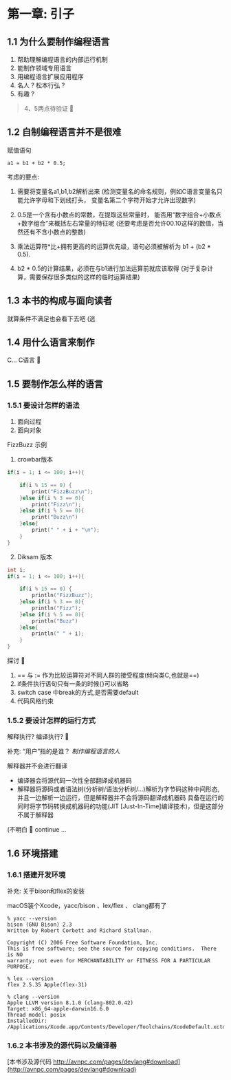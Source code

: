 # 第一章: 引子

## 1.1 为什么要制作编程语言

1. 帮助理解编程语言的内部运行机制
2. 能制作领域专用语言
3. 用编程语言扩展应用程序
4. 名人 ? 松本行弘 ?
5. 有趣 ?
> 4、5两点待验证 🤔

## 1.2 自制编程语言并不是很难

赋值语句
```
a1 = b1 + b2 * 0.5;
```

考虑的要点:

1. 需要将变量名a1,b1,b2解析出来
   (检测变量名的命名规则，例如C语言变量名只能允许字母和下划线打头，
    变量名第二个字符开始才允许出现数字)

2. 0.5是一个含有小数点的常数，在提取这些常量时，
   能否用“数字组合+小数点+数字组合”来概括左右常量的特征呢
    (还要考虑是否允许00.10这样的数值，当然还有不含小数点的整数)

3. 乘法运算符*比+拥有更高的的运算优先级，语句必须被解析为 b1 + (b2 * 0.5).

4. b2 * 0.5的计算结果，必须在与b1进行加法运算前就应该取得
   (对于复杂计算，需要保存很多类似的这样的临时运算结果)

## 1.3 本书的构成与面向读者

就算条件不满足也会看下去吧 (逃

## 1.4 用什么语言来制作

C... C语言 🙈

## 1.5 要制作怎么样的语言
### 1.5.1 要设计怎样的语法

1. 面向过程
2. 面向对象

FizzBuzz 示例

1. crowbar版本
```c
if(i = 1; i <= 100; i++){
                        
    if(i % 15 == 0) {
        print("FizzBuzz\n");
    }else if(i % 3 == 0){
        print("Fizz\n");
    }else if(i % 5 == 0){
        print("Buzz\n")
    }else{
        print(" " + i + "\n");
    }
}
```

2. Diksam 版本
```c
int i;
if(i = 1; i <= 100; i++){
                        
    if(i % 15 == 0) {
        println("FizzBuzz");
    }else if(i % 3 == 0){
        println("Fizz");
    }else if(i % 5 == 0){
        println("Buzz")
    }else{
        println(" " + i);
    }
}
```

探讨 🐶
1. == 与 := 作为比较运算符对不同人群的接受程度(倾向类C,也就是==)
2. if条件执行语句只有一条的时候{}可以省略
3. switch case 中break的方式,是否需要default
4. 代码风格约束

### 1.5.2 要设计怎样的运行方式

解释执行? 编译执行? 🤔

 补充: 
  “用户”指的是谁？
  _制作编程语言的人_

  解释器并不会进行翻译
- 编译器会将源代码一次性全部翻译成机器码
- 解释器将源码或者语法树(分析树/语法分析树/...)解析为字节码这种中间形态,
    并且一边解析一边运行，但是解释器并不会将源码翻译成机器码
    具备在运行的同时将字节码转换成机器码的功能(JIT [Just-In-Time]编译技术)，但是这部分不属于解释器

(不明白 🙈  continue ... 

## 1.6 环境搭建
### 1.6.1 搭建开发环境
 
 补充:
  关于bison和flex的安装

macOS装个Xcode，yacc/bison 、lex/flex 、 clang都有了

```shell
% yacc --version 
bison (GNU Bison) 2.3
Written by Robert Corbett and Richard Stallman.

Copyright (C) 2006 Free Software Foundation, Inc.
This is free software; see the source for copying conditions.  There is NO
warranty; not even for MERCHANTABILITY or FITNESS FOR A PARTICULAR PURPOSE.

% lex --version  
flex 2.5.35 Apple(flex-31)

% clang --version
Apple LLVM version 8.1.0 (clang-802.0.42)
Target: x86_64-apple-darwin16.6.0
Thread model: posix
InstalledDir: /Applications/Xcode.app/Contents/Developer/Toolchains/XcodeDefault.xctoolchain/usr/bin

```



### 1.6.2 本书涉及的源代码以及编译器
[本书涉及源代码 http://avnpc.com/pages/devlang#download](http://avnpc.com/pages/devlang#download)